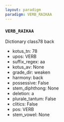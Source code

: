 ```yaml
---
layout: paradigm
paradigm: VERB_RAIKAA
---
```

### ` VERB_RAIKAA `

Dictionary class78 back
* kotus_tn: 78
* upos: VERB
* suffix_regex: aa
* kotus_av: None
* grade_dir: weaken
* harmony: back
* possessive: False
* stem_diphthong: None
* deletion: a
* plurale_tantum: False
* clitics: False
* pos: VERB
* stem_vowel: None
